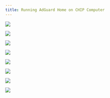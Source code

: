 ```yaml
---
title: Running AdGuard Home on CHIP Computer
---
```


![](/assets/images/adguard/adguard-chip.png)

![](/assets/images/adguard/adguard1.png)

![](/assets/images/adguard/adguard2.png)

![](/assets/images/adguard/adguard3.png)

![](/assets/images/adguard/adguard4.png)

![](/assets/images/adguard/adguard5.png)

![](/assets/images/adguard/adguard-test2.png)

![](/assets/images/adguard/ddwrt_dns_settings.png)
